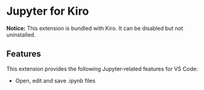 # Jupyter for Kiro

**Notice:** This extension is bundled with Kiro. It can be disabled but not uninstalled.

## Features

This extension provides the following Jupyter-related features for VS Code:

- Open, edit and save .ipynb files
